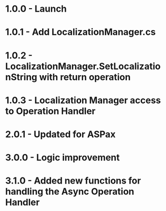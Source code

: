 # 1.0.0 - Launch
# 1.0.1 - Add LocalizationManager.cs
# 1.0.2 - LocalizationManager.SetLocalizationString with return operation
# 1.0.3 - Localization Manager access to Operation Handler
# 2.0.1 - Updated for ASPax
# 3.0.0 - Logic improvement
# 3.1.0 - Added new functions for handling the Async Operation Handler
